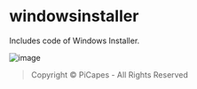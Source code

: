 # windowsinstaller
Includes code of Windows Installer.
 
![image](https://github.com/user-attachments/assets/44b918c2-24e2-4df9-a343-4d2e32fd29b4)

> Copyright © PiCapes - All Rights Reserved
